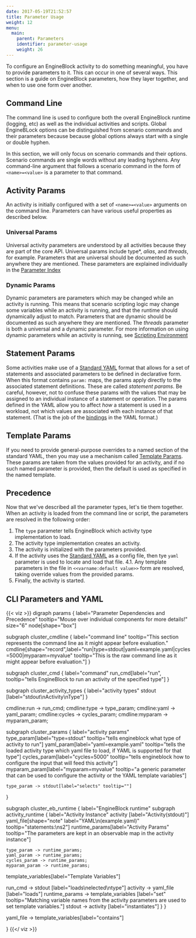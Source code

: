 ```yaml
---
date: 2017-05-19T21:52:57
title: Parameter Usage
weight: 12
menu:
  main:
    parent: Parameters
    identifier: parameter-usage
    weight: 26
---
```


To configure an EngineBlock activity to do something meaningful, you have to
provide parameters to it. This can occur in one of several ways. This section
is a guide on EngineBlock parameters, how they layer together, and when to
use one form over another.

## Command Line

The command line is used to configure both the overall EngineBlock runtime
(logging, etc) as well as the individual activities and scripts. Global
EngineBLock options can be distinguished from scenario commands and their
parameters because because global options always start with a single or double
hyphen.

In this section, we will only focus on scenario commands and their options.
Scenario commands are single words without any leading hyphens. Any command-line
argument that follows a scenario command in the form of `<name>=<value>` is a
parameter to that command.

## Activity Params

An activity is initially configured with a set of `<name>=<value>` arguments on
the command line. Parameters can have various useful properties as described below.

### Universal Params

Universal activity parameters are understood by all activities because they are
part of the core API. Universal params include type*, *alias*, and *threads*,
for example. Parameters that are universal should be documented as such anywhere
they are mentioned. These parameters are explained individually in the [Parameter Index](/user-guide/parameter_index/)

### Dynamic Params
 
Dynamic parameters are parameters which may be changed while an activity is
running. This means that scenario scripting logic may change some variables
while an activity is running, and that the runtime should dynamically adjust to
match. Parameters that are dynamic should be documented as such anywhere they
are mentioned. The *threads* parameter is both a universal and a dynamic
parameter. For more information on using dynamic parameters while an activity is
running, see [Scripting Environment](/user-guide/scenario_scripting/#scripting-environment)   

## Statement Params

Some activities make use of a [Standard YAML](/user-guide/standard_yaml/) format
that allows for a set of statements and associated parameters to be defined in
declarative form. When this format contains `param:` maps, the params apply
directly to the associated statement definitions. These are called _statement
params_. Be careful, however, not to confuse these params with the values that
may be assigned to an individual instance of a statement or operation. The
params defined in the YAML allow you to affect *how* a statement is used in a
workload, not which values are associated with each instance of that statement.
(That is the job of the [bindings](/user-guide/standard_yaml/#bindings) in the
YAML format.)

## Template Params

If you need to provide general-purpose overrides to a named section of the
standard YAML, then you may use a mechanism called [Template
Params](/user-guide/standard_yaml/#template-params). These params are taken from
the values provided for an activity, and if no such named parameter is provided,
then the default is used as specified in the named template.

## Precedence

Now that we've described all the parameter types, let's tie them together.
When an activity is loaded from the command line or script, the parameters are
resolved in the following order:

1. The `type` parameter tells EngineBlock which activity type implementation to load.
2. The activity type implementation creates an activity.
3. The activity is initialized with the parameters provided.
4. If the activity uses the [Standard YAML](user-guide/standard_yaml) as a config
   file, then tye `yaml` parameter is used to locate and load that file.
   4.1. Any template parameters in the file in `<<varname:default value>>` form
        are resolved, taking override values from the provided params.
5. Finally, the activity is started.

## CLI Parameters and YAML

{{< viz >}}
digraph params {
 label="Parameter Dependencies and Precedence"
 tooltip="Mouse over individual components for more details!" 
 size="6"
 node[shape="box"]

 subgraph cluster_cmdline {
   label="command line"
   tooltip="This section represents the command line as it might appear before evaluation."
   cmdline[shape="record",label="<run>run|<type>type=stdout|<yaml>yaml=example.yaml|<cycles>cycles=5000|<myparam>myparam=myvalue"
    tooltip="This is the raw command line as it might appear before evaluation."]
 }

 subgraph cluster_cmd {
   label="command"
   run_cmd[label="run", tooltip="tells EngineBlock to run an activity of the specified type"] 
 }
 
 subgraph cluster_activity_types {
    label="activity types"
    stdout [label="stdout\nActivity\nType"]
 }
 
 cmdline:run -> run_cmd;
 cmdline:type -> type_param;
 cmdline:yaml -> yaml_param;
 cmdline:cycles -> cycles_param;
 cmdline:myparam -> myparam_param;

 subgraph cluster_params {
   label="activity params"
   type_param[label="type=stdout" tooltip="tells engineblock what type of activity to run"]
   yaml_param[label="yaml=example.yaml" tooltip="tells the loaded activity type which yaml file to load, if YAML is supported for that type"]
   cycles_param[label="cycles=5000" tooltip="tells engineblock how to configure the input that will feed this activity"]
   myparam_param[label="myparam=myvalue" tooltip="a generic parameter that can be used to configure the activity or the YAML template variables"]

    type_param -> stdout[label="selects" tooltip=""]
   
 }
 
 subgraph cluster_eb_runtime {
   label="EngineBlock runtime"
   subgraph activity_runtime {
     label="Activity Instance"
    activity [label="Activity(stdout)"]
    yaml_file[shape="note" label="YAML\n(example.yaml)" tooltip="statements:\ns2"]
    runtime_params[label="Activity Params" tooltip="The parameters are kept in an observable map in the activity instance"]
    
    type_param -> runtime_params;
    yaml_param -> runtime_params;
    cycles_param -> runtime_params;
    myparam_param -> runtime_params;  

  template_variables[label="Template Variables"] 

  run_cmd -> stdout [label="loads\nelected\ntype"]
  activity -> yaml_file [label="loads"]
  runtime_params -> template_variables [label="set" tooltip="Matching variable names from the activity parameters are used to set template variables."]
  stdout -> activity [label="instantiates"]
  }
 }
 
 yaml_file -> template_variables[label="contains"]
 
 
}
{{</ viz >}}